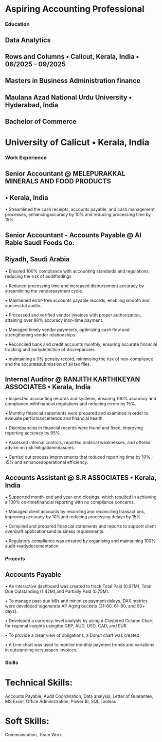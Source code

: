 # Aspiring Accounting Professional

### Education 
## Data Analytics 
## Rows and Columns • Calicut, Kerala, India • 06/2025 - 09/2025

## Masters in Business Administration finance 
## Maulana Azad National Urdu University • Hyderabad, India

## Bachelor of Commerce
 # University of Calicut • Kerala, India

### Work Experience

## Senior Accountant @ MELEPURAKKAL MINERALS AND FOOD PRODUCTS 
  ## • Kerala, India

• Streamlined the cash receipts, accounts payable, and cash management processes, enhancingaccuracy by 10% and reducing processing time by 15%.

## Senior Accountant - Accounts Payable @ Al Rabie Saudi Foods Co. 
 ## Riyadh, Saudi Arabia

• Ensured 100% compliance with accounting standards and regulations, reducing the risk of auditfindings

• Reduced processing time and increased disbursement accuracy by streamlining the vendorpayment cycle.

• Maintained error-free accounts payable records, enabling smooth and successful audits.

• Processed and verified vendor invoices with proper authorization, attaining over 98% accuracy inon-time payment.

• Managed timely vendor payments, optimizing cash flow and strengthening vendor relationships.

• Reconciled bank and credit accounts monthly, ensuring accurate financial tracking and earlydetection of discrepancies.

• maintaining a 0% penalty record, minimising the risk of non-compliance and the accuratesubmission of all tax files.

##  Internal Auditor @ RANJITH KARTHIKEYAN ASSOCIATES • Kerala, India

• Inspected accounting records and systems, ensuring 100% accuracy and compliance withfinancial regulations and reducing errors by 15%.

• Monthly financial statements were prepared and examined in order to evaluate performancetrends and financial health.

• Discrepancies in financial records were found and fixed, improving reporting accuracy by 95%.

• Assessed internal controls, reported material weaknesses, and offered advice on risk mitigationmeasures.

• Carried out process improvements that reduced reporting time by 10% - 15% and enhancedoperational efficiency.

## Accounts Assistant @ S.R ASSOCIATES • Kerala, India

• Supported month-end and year-end closings, which resulted in achieving a 100% on-timefinancial reporting with no compliance concerns.

• Managed client accounts by recording and reconciling transactions, improving accuracy by 10%and reducing processing delays by 15%.

• Compiled and prepared financial statements and reports to support client overdraft applicationsand business requirements.

• Regulatory compliance was ensured by organising and maintaining 100% audit-readydocumentation.

### Projects
## Accounts Payable

• An interactive dashboard was created to track Total Paid (0.67M), Total Due Outstanding (1.42M),and Partially Paid (0.75M).

• To manage past-due bills and minimize payment delays, DAX metrics were developed togenerate AP Aging buckets (31–60, 61–90, and 90+ days).

• Developed a currency-level analysis by using a Clustered Column Chart for regional insights usingthe GBP, AUD, USD, CAD, and EUR.

• To provide a clear view of obligations, a Donut chart was created.

• A Line chart was used to monitor monthly payment trends and variations in outstanding versusopen invoices.

### Skills
# Technical Skills:

 Accounts Payable, Audit Coordination, Data analysis, Letter of Guarantee, MS Excel, Office Administration, Power BI, SQL,Tableau

# Soft Skills:

 Communication, Team Work


